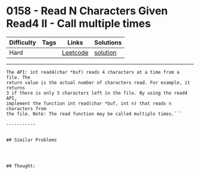 # 0158 - Read N Characters Given Read4 II - Call multiple times

Difficulty  | Tags | Links | Solutions
----------- | ---- | ----- | -----
Hard |  | [Leetcode](https://leetcode.com/problems/read-n-characters-given-read4-ii-call-multiple-times) | [solution](https://leetcode.com/problems/read-n-characters-given-read4-ii-call-multiple-times/solution/)


-----------

```
The API: int read4(char *buf) reads 4 characters at a time from a file. The
return value is the actual number of characters read. For example, it returns
3 if there is only 3 characters left in the file. By using the read4 API,
implement the function int read(char *buf, int n) that reads n characters from
the file. Note: The read function may be called multiple times.```

-----------


## Similar Problems




## Thought:
